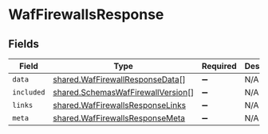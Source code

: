 # WafFirewallsResponse


## Fields

| Field                                                                                  | Type                                                                                   | Required                                                                               | Description                                                                            |
| -------------------------------------------------------------------------------------- | -------------------------------------------------------------------------------------- | -------------------------------------------------------------------------------------- | -------------------------------------------------------------------------------------- |
| `data`                                                                                 | [shared.WafFirewallResponseData](../../models/shared/waffirewallresponsedata.md)[]     | :heavy_minus_sign:                                                                     | N/A                                                                                    |
| `included`                                                                             | [shared.SchemasWafFirewallVersion](../../models/shared/schemaswaffirewallversion.md)[] | :heavy_minus_sign:                                                                     | N/A                                                                                    |
| `links`                                                                                | [shared.WafFirewallsResponseLinks](../../models/shared/waffirewallsresponselinks.md)   | :heavy_minus_sign:                                                                     | N/A                                                                                    |
| `meta`                                                                                 | [shared.WafFirewallsResponseMeta](../../models/shared/waffirewallsresponsemeta.md)     | :heavy_minus_sign:                                                                     | N/A                                                                                    |